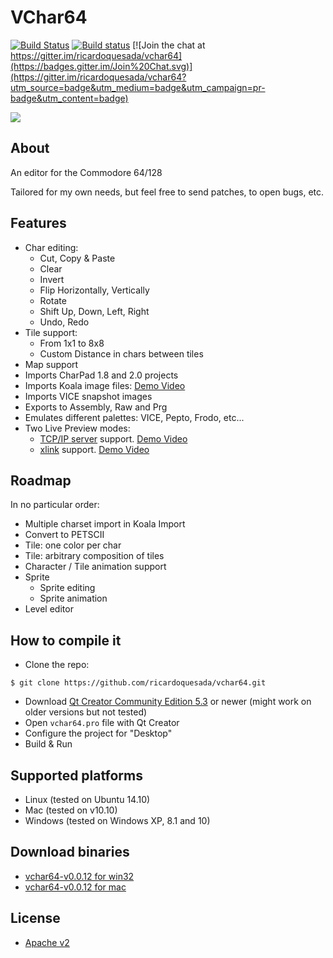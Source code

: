 # VChar64

[![Build Status](https://travis-ci.org/ricardoquesada/vchar64.svg?branch=master)](https://travis-ci.org/ricardoquesada/vchar64) [![Build status](https://ci.appveyor.com/api/projects/status/q5euvgygdmqf67oj/branch/master?svg=true)](https://ci.appveyor.com/project/ricardoquesada/vchar64/branch/master) [![Join the chat at https://gitter.im/ricardoquesada/vchar64](https://badges.gitter.im/Join%20Chat.svg)](https://gitter.im/ricardoquesada/vchar64?utm_source=badge&utm_medium=badge&utm_campaign=pr-badge&utm_content=badge)

<img src="https://lh3.googleusercontent.com/-iE0eqQymBDk/Vl9f_NOGrII/AAAAAAABcow/0sRHClMkr4U/s400-Ic42/Screen%252520Shot%2525202015-12-02%252520at%2525201.16.32%252520PM.png">

## About

An editor for the Commodore 64/128

Tailored for my own needs, but feel free to send patches, to open bugs, etc.


## Features

* Char editing:
    * Cut, Copy & Paste
    * Clear
    * Invert
    * Flip Horizontally, Vertically
    * Rotate
    * Shift Up, Down, Left, Right
    * Undo, Redo
* Tile support:
    * From 1x1 to 8x8
    * Custom Distance in chars between tiles
* Map support    
* Imports CharPad 1.8 and 2.0 projects
* Imports Koala image files: [Demo Video](https://www.youtube.com/watch?v=wIBTINBCngs)
* Imports VICE snapshot images
* Exports to Assembly, Raw and Prg
* Emulates different palettes: VICE, Pepto, Frodo, etc...
* Two Live Preview modes:
    * [TCP/IP server](https://github.com/ricardoquesada/vchar64/blob/master/server/README.md) support. [Demo Video](https://www.youtube.com/watch?v=yNCK_wZbo40)
    * [xlink](http://henning-bekel.de/xlink/) support. [Demo Video](https://www.youtube.com/watch?v=ZaSR_mxRfmo)

## Roadmap

In no particular order:

* Multiple charset import in Koala Import
* Convert to PETSCII
* Tile: one color per char
* Tile: arbitrary composition of tiles
* Character / Tile animation support
* Sprite
   * Sprite editing
   * Sprite animation
* Level editor

## How to compile it

* Clone the repo:

```
$ git clone https://github.com/ricardoquesada/vchar64.git
```

* Download [Qt Creator Community Edition 5.3](http://www.qt.io/download/) or newer (might work on older versions but not tested)
* Open `vchar64.pro` file with Qt Creator
* Configure the project for "Desktop"
* Build & Run

## Supported platforms

* Linux (tested on Ubuntu 14.10)
* Mac (tested on v10.10)
* Windows (tested on Windows XP, 8.1 and 10)

## Download binaries

* [vchar64-v0.0.12 for win32](https://github.com/ricardoquesada/vchar64/releases/download/0.0.12/vchar64-0.0.12.win32.zip)
* [vchar64-v0.0.12 for mac](https://github.com/ricardoquesada/vchar64/releases/download/0.0.12/vchar64-0.0.12.dmg.zip)

## License

* [Apache v2](http://www.apache.org/licenses/LICENSE-2.0)
